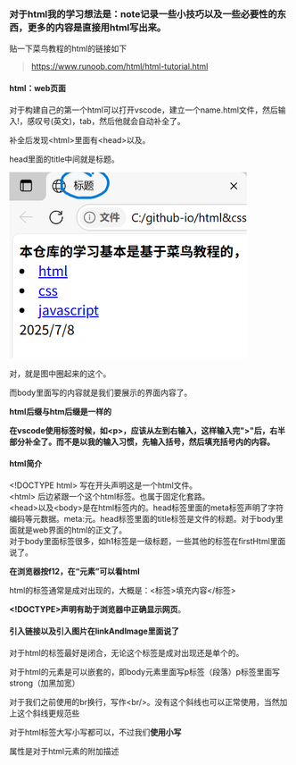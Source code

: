 ### 对于html我的学习想法是：note记录一些小技巧以及一些必要性的东西，更多的内容是直接用html写出来。  

贴一下菜鸟教程的html的链接如下  
> https://www.runoob.com/html/html-tutorial.html  

#### html：web页面  

对于构建自己的第一个html可以打开vscode，建立一个name.html文件，然后输入!，感叹号(英文)，tab，然后他就会自动补全了。  

补全后发现\<html\>里面有\<head\>以及<body>。  

head里面的title中间就是标题。  

![标题](../image/html的标题.png)  

对，就是图中圈起来的这个。  

而body里面写的内容就是我们要展示的界面内容了。  

**html后缀与htm后缀是一样的**  

**在vscode使用标签时候，如\<p\>，应该从左到右输入，这样输入完\"\>\"后，右半部分补全了。而不是以我的输入习惯，先输入括号，然后填充括号内的内容。**

#### html简介  

\<!DOCTYPE html\> 写在开头声明这是一个html文件。  
\<html\> 后边紧跟一个这个html标签。也属于固定化套路。  
\<head\>以及\<body\>是在html标签内的。head标签里面的meta标签声明了字符编码等元数据。meta:元。head标签里面的title标签是文件的标题。对于body里面就是web界面的html的正文了。  
对于body里面标签很多，如h1标签是一级标题，一些其他的标签在firstHtml里面说了。

**在浏览器按f12，在“元素”可以看html**  

html的标签通常是成对出现的，大概是：<标签>填充内容</标签>  

**<!DOCTYPE>声明有助于浏览器中正确显示网页**。  

#### 引入链接以及引入图片在linkAndImage里面说了  

对于html的标签最好是闭合，无论这个标签是成对出现还是单个的。  
> 

对于html的元素是可以嵌套的，即body元素里面写p标签（段落）p标签里面写strong（加黑加宽）  

对于我们之前使用的br换行，写作\<br/>。没有这个斜线也可以正常使用，当然加上这个斜线更规范些  

对于html标签大写小写都可以，不过我们**使用小写**  

属性是对于html元素的附加描述